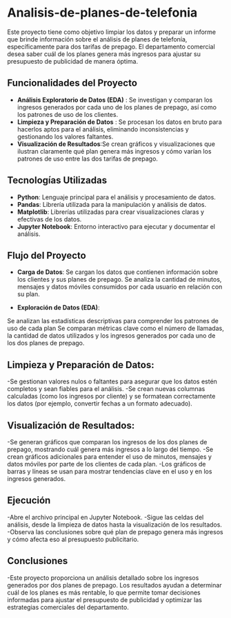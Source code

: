 # Analisis-de-planes-de-telefonia

Este proyecto tiene como objetivo limpiar los datos y preparar un informe que brinde información sobre el análisis de planes de telefonía, específicamente para dos tarifas de prepago. El departamento comercial desea saber cuál de los planes genera más ingresos para ajustar su presupuesto de publicidad de manera óptima.

## Funcionalidades del Proyecto

- **Análisis Exploratorio de Datos (EDA)** : Se investigan y comparan los ingresos generados por cada uno de los planes de prepago, así como los patrones de uso de los clientes.
- **Limpieza y Preparación de Datos** : Se procesan los datos en bruto para hacerlos aptos para el análisis, eliminando inconsistencias y gestionando los valores faltantes.
- **Visualización de Resultados**:Se crean gráficos y visualizaciones que ilustran claramente qué plan genera más ingresos y cómo varían los patrones de uso entre las dos tarifas de prepago.


## Tecnologías Utilizadas

- **Python**: Lenguaje principal para el análisis y procesamiento de datos.
- **Pandas**: Librería utilizada para la manipulación y análisis de datos.
- **Matplotlib**: Librerías utilizadas para crear visualizaciones claras y efectivas de los datos.
- **Jupyter Notebook**: Entorno interactivo para ejecutar y documentar el análisis.

## Flujo del Proyecto

- **Carga de Datos**:
  Se cargan los datos que contienen información sobre los clientes y sus planes de prepago.
  Se analiza la cantidad de minutos, mensajes y datos móviles consumidos por cada usuario en relación con su plan.

- **Exploración de Datos (EDA)**:
  
Se analizan las estadísticas descriptivas para comprender los patrones de uso de cada plan
Se comparan métricas clave como el número de llamadas, la cantidad de datos utilizados y los ingresos generados por cada uno de los dos planes de prepago.

## Limpieza y Preparación de Datos:

-Se gestionan valores nulos o faltantes para asegurar que los datos estén completos y sean fiables para el análisis.
-Se crean nuevas columnas calculadas (como los ingresos por cliente) y se formatean correctamente los datos (por ejemplo, convertir fechas a un formato adecuado).

## Visualización de Resultados:

-Se generan gráficos que comparan los ingresos de los dos planes de prepago, mostrando cuál genera más ingresos a lo largo del tiempo.
-Se crean gráficos adicionales para entender el uso de minutos, mensajes y datos móviles por parte de los clientes de cada plan.
-Los gráficos de barras y líneas se usan para mostrar tendencias clave en el uso y en los ingresos generados.

## Ejecución
-Abre el archivo principal en Jupyter Notebook.
-Sigue las celdas del análisis, desde la limpieza de datos hasta la visualización de los resultados.
-Observa las conclusiones sobre qué plan de prepago genera más ingresos y cómo afecta eso al presupuesto publicitario.

## Conclusiones
-Este proyecto proporciona un análisis detallado sobre los ingresos generados por dos planes de prepago. Los resultados ayudan a determinar cuál de los planes es más rentable, lo que permite tomar decisiones informadas para ajustar el presupuesto de publicidad y optimizar las estrategias comerciales del departamento.

